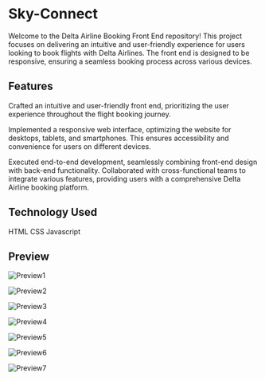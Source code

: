 # Sky-Connect

Welcome to the Delta Airline Booking Front End repository! This project focuses on delivering an intuitive and user-friendly experience for users looking to book flights with Delta Airlines. The front end is designed to be responsive, ensuring a seamless booking process across various devices.

## Features

Crafted an intuitive and user-friendly front end, prioritizing the user experience throughout the flight booking journey.

Implemented a responsive web interface, optimizing the website for desktops, tablets, and smartphones. This ensures accessibility and convenience for users on different devices.

Executed end-to-end development, seamlessly combining front-end design with back-end functionality. Collaborated with cross-functional teams to integrate various features, providing users with a comprehensive Delta Airline booking platform.

## Technology Used

HTML
CSS
Javascript

## Preview

![Preview1](https://github.com/amrit467/Sky-Connect/assets/85552327/8106f010-e9f2-41cc-bad5-e627e219fb64)

![Preview2](https://github.com/amrit467/Sky-Connect/assets/85552327/86700d1b-8e43-4259-bfc3-426d4023f48b)

![Preview3](https://github.com/amrit467/Sky-Connect/assets/85552327/de97892f-90b7-449d-8309-8e294a028eb6)

![Preview4](https://github.com/amrit467/Sky-Connect/assets/85552327/844ccf8f-cfd7-4100-9a9f-60c8e5d034f9)

![Preview5](https://github.com/amrit467/Sky-Connect/assets/85552327/7ad953fe-1411-4bd6-a0f9-7679d0a356df)

![Preview6](https://github.com/amrit467/Sky-Connect/assets/85552327/a3b5fad4-91af-4c20-a286-37305125e600)

![Preview7](https://github.com/amrit467/Sky-Connect/assets/85552327/5082f6a7-0462-4526-9560-72bd8c78a0ca)

